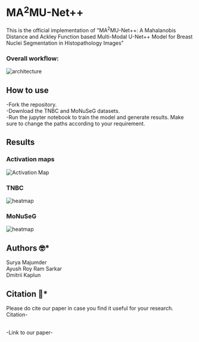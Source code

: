 # MA$^2$MU-Net++
This is the official implementation  of "MA$^2$MU-Net++: A Mahalanobis Distance and Ackley Function based Multi-Modal U-Net++ Model for Breast Nuclei Segmentation in Histopathology Images" 

### Overall workflow:
![architecture](https://github.com/AyushRoy2001/MA-2-MU-Net-/assets/94052139/c99e9e36-61e1-4d13-a8f2-19cb84ca27c1)

## How to use
-Fork the repository.<br/>
-Download the TNBC and MoNuSeG datasets.<br/>
-Run the jupyter notebook to train the model and generate results. Make sure to change the paths according to your requirement.<br/>

## Results
### Activation maps
![Activation Map](https://github.com/AyushRoy2001/MA-2-MU-Net-/assets/94052139/faf5c4de-ce98-4861-9be5-aa98329c1e2d)

### TNBC
![heatmap](https://github.com/AyushRoy2001/MA-2-MU-Net-/assets/94052139/0b1fbbe3-a856-4c5a-8145-871ff8bd3e87)

### MoNuSeG
![heatmap](https://github.com/AyushRoy2001/MA-2-MU-Net-/assets/94052139/edc09396-9864-4c06-9dd6-e990f7b03e03)

## Authors :nerd_face:*
Surya Majumder<br/>
Ayush Roy
Ram Sarkar<br/>
Dmitrii Kaplun<br/>

## Citation :thinking:*
Please do cite our paper in case you find it useful for your research.<br/>
Citation-<br/>

<br/>
-Link to our paper-<br/>
